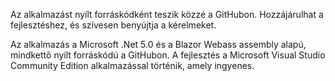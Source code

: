﻿Az alkalmazást nyílt forráskódként teszik közzé a GitHubon. Hozzájárulhat a fejlesztéshez, és szívesen benyújtja a kérelmeket.

Az alkalmazás a Microsoft .Net 5.0 és a Blazor Webass assembly alapú, mindkettő nyílt forráskódú a GitHubon.
A fejlesztés a Microsoft Visual Studio Community Edition alkalmazással történik, amely ingyenes.